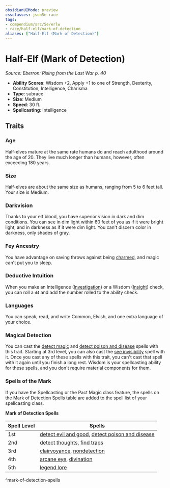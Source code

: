 ```yaml
---
obsidianUIMode: preview
cssclasses: json5e-race
tags:
- compendium/src/5e/erlw
- race/half-elf/mark-of-detection
aliases: ["Half-Elf (Mark of Detection)"]
---
```

# Half-Elf (Mark of Detection)
*Source: Eberron: Rising from the Last War p. 40*  

- **Ability Scores**: Wisdom +2, Apply +1 to one of Strength, Dexterity, Constitution, Intelligence, Charisma
- **Type**: subrace
- **Size**: Medium
- **Speed**: 30 ft.
- **Spellcasting**: Intelligence

## Traits

### Age

Half-elves mature at the same rate humans do and reach adulthood around the age of 20. They live much longer than humans, however, often exceeding 180 years.

### Size

Half-elves are about the same size as humans, ranging from 5 to 6 feet tall. Your size is Medium.

### Darkvision

Thanks to your elf blood, you have superior vision in dark and dim conditions. You can see in dim light within 60 feet of you as if it were bright light, and in darkness as if it were dim light. You can't discern color in darkness, only shades of gray.

### Fey Ancestry

You have advantage on saving throws against being [charmed](rules/conditions.md#charmed), and magic can't put you to sleep.

### Deductive Intuition

When you make an Intelligence ([Investigation](rules/skills.md#Investigation)) or a Wisdom ([Insight](rules/skills.md#Insight)) check, you can roll a `d4` and add the number rolled to the ability check.

### Languages

You can speak, read, and write Common, Elvish, and one extra language of your choice.

### Magical Detection

You can cast the [detect magic](compendium/spells/detect-magic.md) and [detect poison and disease](compendium/spells/detect-poison-and-disease.md) spells with this trait. Starting at 3rd level, you can also cast the [see invisibility](compendium/spells/see-invisibility.md) spell with it. Once you cast any of these spells with this trait, you can't cast that spell with it again until you finish a long rest. Wisdom is your spellcasting ability for these spells, and you don't require material components for them.

### Spells of the Mark

If you have the Spellcasting or the Pact Magic class feature, the spells on the Mark of Detection Spells table are added to the spell list of your spellcasting class.

**Mark of Detection Spells**

| Spell Level | Spells |
|-------------|--------|
| 1st | [detect evil and good](compendium/spells/detect-evil-and-good.md), [detect poison and disease](compendium/spells/detect-poison-and-disease.md) |
| 2nd | [detect thoughts](compendium/spells/detect-thoughts.md), [find traps](compendium/spells/find-traps.md) |
| 3rd | [clairvoyance](compendium/spells/clairvoyance.md), [nondetection](compendium/spells/nondetection.md) |
| 4th | [arcane eye](compendium/spells/arcane-eye.md), [divination](compendium/spells/divination.md) |
| 5th | [legend lore](compendium/spells/legend-lore.md) |
^mark-of-detection-spells